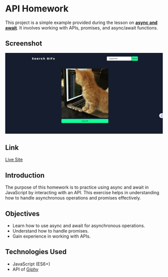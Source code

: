 # API Homework

This project is a simple example provided during the lesson on **[async and await](https://www.theodinproject.com/lessons/node-path-javascript-async-and-await)**. It involves working with APIs, promises, and async/await functions.

## Screenshot

![](./images/screenshot.png)

## Link

[Live Site](https://mahmoodhashem.github.io/The_Odin_Projects/JavaScript-exercises/giphy/index.html "GO to page")

## Introduction

The purpose of this homework is to practice using async and await in JavaScript by interacting with an API. This exercise helps in understanding how to handle asynchronous operations and promises effectively.

## Objectives

- Learn how to use async and await for asynchronous operations.
- Understand how to handle promises.
- Gain experience in working with APIs.

## Technologies Used

- JavaScript (ES6+)
- API of [Giphy ](https://developers.giphy.com/)
